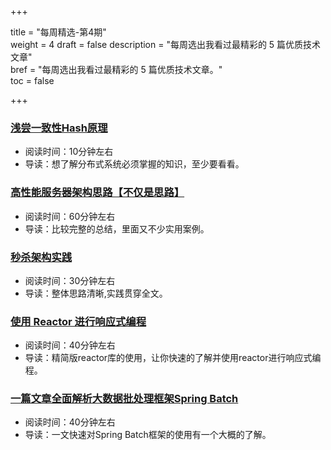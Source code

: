 +++

title = "每周精选-第4期"  
weight = 4
draft = false
description = "每周选出我看过最精彩的 5 篇优质技术文章"  
bref = "每周选出我看过最精彩的 5 篇优质技术文章。"  
toc = false

+++

### <font color=#3998e2>[浅尝一致性Hash原理](http://ifeve.com/consist-hash/)</font>
- 阅读时间：10分钟左右
- 导读：想了解分布式系统必须掌握的知识，至少要看看。

### <font color=#3998e2>[高性能服务器架构思路【不仅是思路】](http://wetest.qq.com/lab/view/?hmsr=toutiao.io&id=80&utm_medium=toutiao.io&utm_source=toutiao.io)</font>
- 阅读时间：60分钟左右
- 导读：比较完整的总结，里面又不少实用案例。

### <font color=#3998e2>[秒杀架构实践](http://ifeve.com/%E7%A7%92%E6%9D%80%E6%9E%B6%E6%9E%84%E5%AE%9E%E8%B7%B5/)</font>
- 阅读时间：30分钟左右
- 导读：整体思路清晰,实践贯穿全文。

### <font color=#3998e2>[使用 Reactor 进行响应式编程](https://www.ibm.com/developerworks/cn/java/j-cn-with-reactor-response-encode/index.html?lnk=hmhm)</font>
- 阅读时间：40分钟左右
- 导读：精简版reactor库的使用，让你快速的了解并使用reactor进行响应式编程。

### <font color=#3998e2>[一篇文章全面解析大数据批处理框架Spring Batch](http://www.infoq.com/cn/articles/analysis-of-large-data-batch-framework-spring-batch)</font>
- 阅读时间：40分钟左右
- 导读：一文快速对Spring Batch框架的使用有一个大概的了解。
